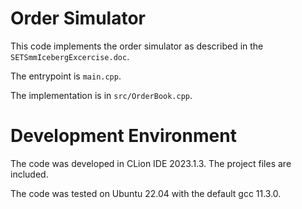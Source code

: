 # Order Simulator

This code implements the order simulator as described in the `SETSmmIcebergExcercise.doc`.

The entrypoint is `main.cpp`.

The implementation is in `src/OrderBook.cpp`.

# Development Environment

The code was developed in CLion IDE 2023.1.3. The project files are included.

The code was tested on Ubuntu 22.04 with the default gcc 11.3.0.
